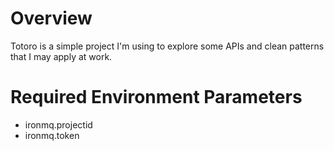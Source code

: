 # Overview

Totoro is a simple project I'm using to explore some APIs and clean patterns that I may apply at work.



# Required Environment Parameters

* ironmq.projectid
* ironmq.token
